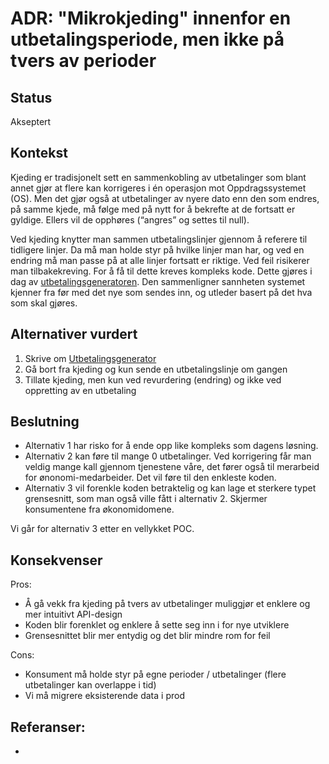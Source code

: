 # ADR: "Mikrokjeding" innenfor en utbetalingsperiode, men ikke på tvers av perioder

## Status

Akseptert

## Kontekst

Kjeding er tradisjonelt sett en sammenkobling av utbetalinger som blant annet gjør at flere kan korrigeres i én operasjon mot Oppdragssystemet (OS). Men det gjør også at utbetalinger av nyere dato enn den som endres, på samme kjede, må følge med på nytt for å bekrefte at de fortsatt er gyldige. Ellers vil de opphøres (“angres” og settes til null).

Ved kjeding knytter man sammen utbetalingslinjer gjennom å referere til tidligere linjer. Da må man holde styr på hvilke linjer man har, og ved en endring må man passe på at alle linjer fortsatt er riktige. Ved feil risikerer man tilbakekreving. For å få til dette kreves kompleks kode. Dette gjøres i dag av [utbetalingsgeneratoren](https://github.com/navikt/utsjekk/blob/main/src/main/kotlin/no/nav/utsjekk/iverksetting/utbetalingsoppdrag/Utbetalingsgenerator.kt). Den sammenligner sannheten systemet kjenner fra før med det nye som sendes inn, og utleder basert på det hva som skal gjøres.

## Alternativer vurdert

1. Skrive om [Utbetalingsgenerator](https://github.com/navikt/utsjekk/blob/main/src/main/kotlin/no/nav/utsjekk/iverksetting/utbetalingsoppdrag/Utbetalingsgenerator.kt)
2. Gå bort fra kjeding og kun sende en utbetalingslinje om gangen
3. Tillate kjeding, men kun ved revurdering (endring) og ikke ved oppretting av en utbetaling


## Beslutning

* Alternativ 1 har risko for å ende opp like kompleks som dagens løsning.
* Alternativ 2 kan føre til mange 0 utbetalinger. Ved korrigering får man veldig mange kall gjennom tjenestene våre, det fører også til merarbeid for ønonomi-medarbeider. Det vil føre til den enkleste koden. 
* Alternativ 3 vil forenkle koden betraktelig og kan lage et sterkere typet grensesnitt, som man også ville fått i alternativ 2. Skjermer konsumentene fra økonomidomene.

Vi går for alternativ 3 etter en vellykket POC. 

## Konsekvenser
Pros:
* Å gå vekk fra kjeding på tvers av utbetalinger muliggjør et enklere og mer intuitivt API-design
* Koden blir forenklet og enklere å sette seg inn i for nye utviklere
* Grensesnittet blir mer entydig og det blir mindre rom for feil

Cons:
* Konsument må holde styr på egne perioder / utbetalinger (flere utbetalinger kan overlappe i tid)
* Vi må migrere eksisterende data i prod

## Referanser:

-